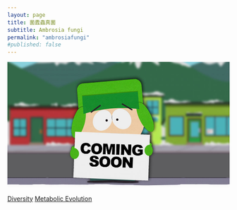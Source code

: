 ```yaml
---
layout: page
title: 菌蠹蟲真菌
subtitle: Ambrosia fungi
permalink: "ambrosiafungi"
#published: false
---
```

![](assets/img/ComingSoon_Kyle.jpg)

[Diversity](/pages/ambrosiafungi_diversity.md)
[Metabolic Evolution](pages/ambrosiafungi_metevolution.md)
